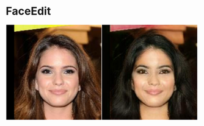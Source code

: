 # FaceEdit
 

![Alt text](https://github.com/AverichkinaVictoria/FaceEdit/blob/dev/Screenshots/1.png)
 
